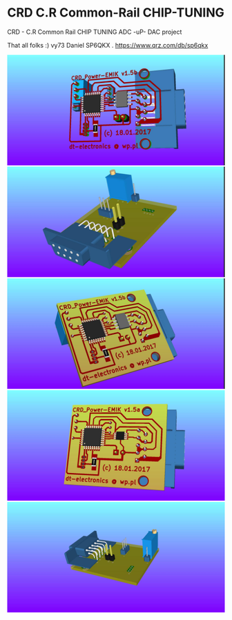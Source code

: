 # CRD C.R Common-Rail CHIP-TUNING
CRD - C.R Common Rail CHIP TUNING ADC -uP- DAC project 



That all folks :) vy73 Daniel SP6QKX . https://www.qrz.com/db/sp6qkx


<img src="https://raw.githubusercontent.com/SP6QKX/CRD---C.R-Common-Rail-CHIP-TUNING/master/1.jpg">
<img src="https://raw.githubusercontent.com/SP6QKX/CRD---C.R-Common-Rail-CHIP-TUNING/master/2.jpg">
<img src="https://raw.githubusercontent.com/SP6QKX/CRD---C.R-Common-Rail-CHIP-TUNING/master/3.jpg">
<img src="https://raw.githubusercontent.com/SP6QKX/CRD---C.R-Common-Rail-CHIP-TUNING/master/4.jpg">
<img src="https://raw.githubusercontent.com/SP6QKX/CRD---C.R-Common-Rail-CHIP-TUNING/master/5.jpg">
